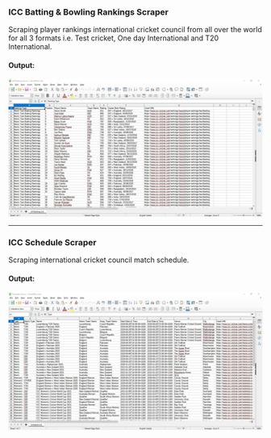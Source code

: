 ### ICC Batting & Bowling Rankings Scraper
Scraping player rankings international cricket council from all over the world for all 3 formats i.e. Test cricket, One day International and T20 International.
#### Output:
<img src="https://raw.githubusercontent.com/azoniprawin/Python-Web-Scraper/master/ICC%20Cricket%20Scraper/Output%20Screenshots/icc_batting_and_bowling_rankings_scraper.png" alt="Output of ICC Batting & Bowling Rankings Scraper" width="800">

---

### ICC Schedule Scraper
Scraping international cricket council match schedule.
#### Output:
<img src="https://raw.githubusercontent.com/azoniprawin/Python-Web-Scraper/master/ICC%20Cricket%20Scraper/Output%20Screenshots/icc_schedule_scraper.png" alt="Output of ICC Schedule Scraper" width="800">
